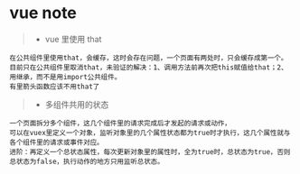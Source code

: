 # vue note

> + vue 里使用 that
>
    在公共组件里使用that，会缓存，这时会存在问题，一个页面有两处时，只会缓存成第一个。
    目前只在公共组件里取消that，未验证的解决：1、调用方法前再次把this赋值给that；2、用继承，而不是用import公共组件。
    有里箭头函数应该不用that了
    
> + 多组件共用的状态

    一个页面拆分多个组件，这几个组件里的请求完成后才发起的请求或动作，
    可以在vuex里定义一个对象，监听对象里的几个属性状态都为true时才执行，这几个属性就与各个组件里的请求或事件对应。
    进阶：再定义一个总状态属性，每次更新对象里的属性时，全为true时，总状态为true，否则总状态为false，执行动作的地方只用监听总状态。






